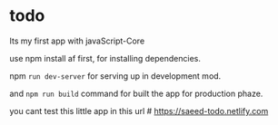 # todo
Its my first app with javaScript-Core

use npm install af first, for installing dependencies.

npm `run dev-server` for serving up in development mod.

and `npm run build` command for built the app for production phaze.

you cant test this little app in this url # https://saeed-todo.netlify.com
